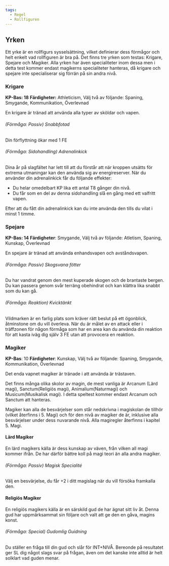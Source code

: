 ```yaml
---
tags:
  - Regel
  - Rollfiguren
---
```

## Yrken  

Ett yrke är en rollfigurs sysselsättning, vilket definierar dess förmågor och helt enkelt vad rollfiguren är bra på. Det finns tre yrken som testas: Krigare, Spejare och Magiker. Alla yrken har även specialiteter inom dessa men i detta test kommer endast magikerns specialiteter hanteras, då krigare och spejare inte specialiserar sig förrän på sin andra nivå. 

### Krigare
**KP-Bas: 18**
**Färdigheter:** Athleticism, Välj två av följande: Spaning, Smygande, Kommunikation, Överlevnad

En krigare är tränad att använda alla typer av sköldar och vapen. 

###### (Förmåga: Passiv) Snabbfotad
Din förflyttning ökar med 1 FE

###### (Förmåga: Sidohandling) Adrenalinkick 
Dina år på slagfältet har lett till att du förstår att när kroppen utsätts för extrema utmaningar kan den använda sig av energireserver. När du använder din adrenalinkick får du följande effekter:
- Du helar omedelbart KP lika ett antal T8 gånger din nivå.
- Du får som en del av denna sidohandling slå en gång med ett valfritt vapen.

Efter att du fått din adrenalinkick kan du inte använda den tills du vilat i minst 1 timme.

### Spejare
**KP-Bas: 14**
**Färdigheter**: Smygande, Välj två av följande: Atletism, Spaning, Kunskap, Överlevnad

En spejare är tränad att använda enhandsvapen och avståndsvapen.

###### (Förmåga: Passiv) Skogsvana fötter
Du har vandrat genom den mest kuperade skogen och de brantaste bergen. Du kan passera genom svår terräng obehindrat och kan klättra lika snabbt som du kan gå.

###### (Förmåga: Reaktion) Kvicktänkt
Vildmarken är en farlig plats som kräver rätt beslut på ett ögonblick, åtminstone om du vill överleva. När du är målet av en attack eller i träffzonen för någon förmåga som har en area kan du använda din reaktion för att kasta iväg dig själv 3 FE utan att provocera en reaktion. 

### Magiker
**KP-Bas**: 10
**Färdigheter**: Kunskap, Välj två av följande: Spaning, Smygande, Kommunikation, Överlevnad

Det enda vapnet magiker är tränade i att använda är trästaven. 

Det finns många olika skolor av magin, de mest vanliga är Arcanum (Lärd magi), Sanctum(Religiös magi), Animalium(Naturmagi) och Musicum(Musikalisk magi). I detta speltest kommer endast Arcanum och Sanctum att hanteras. 

Magiker kan alla de besvärjelser som står nedskrivna i magiskolan de tillhör (vilket återfinns i 5. Magi) och för den nivå av magiker de är, inklusive alla besvärjelser under dess nuvarande nivå. Alla magiregler återfinns i kapitel 5. Magi. 

#### Lärd Magiker

En lärd magikers källa är dess kunskap av väven, från vilken all magi kommer ifrån. De har därför bättre koll på magi teori än alla andra magiker.

###### (Förmåga: Passiv) Magisk Specialité
Välj en besvärjelse, du får +2 i ditt magislag när du vill försöka framkalla den.

#### Religiös Magiker
En religiös magikers källa är en särskild gud de har ägnat sitt liv åt. Denna gud har uppmärksammat sin följare och valt att ge den en gåva, magins konst.

###### (Förmåga: Special) Gudomlig Guidning
Du ställer en fråga till din gud och slår för INT+NIVÅ. Bereonde på resultatet ger SL dig något slags svar på frågan, även om det kanske inte alltid är helt solklart vad guden menar.